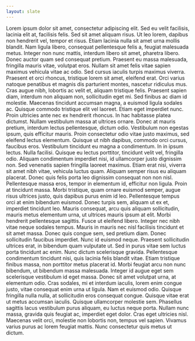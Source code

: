 ```yaml
---
layout: slate
---
```

<html>
<body>
Lorem ipsum dolor sit amet, consectetur adipiscing elit. Sed eu velit facilisis, lacinia elit at, facilisis felis. Sed sit amet aliquam risus. Ut leo lorem, dapibus non hendrerit vel, tempor et risus. Etiam lacinia nulla sit amet urna mollis blandit. Nam ligula libero, consequat pellentesque felis a, feugiat malesuada metus. Integer non nunc mattis, interdum libero sit amet, pharetra libero. Donec auctor quam sed consequat pretium. Praesent eu massa malesuada, fringilla mauris vitae, volutpat eros. Nullam sit amet felis vitae sapien maximus vehicula vitae ac odio. Sed cursus iaculis turpis maximus viverra. Praesent et orci rhoncus, tristique lorem sit amet, eleifend erat. Orci varius natoque penatibus et magnis dis parturient montes, nascetur ridiculus mus. Cras augue nibh, lobortis ac velit et, aliquam tristique felis. Praesent sapien diam, interdum non aliquam non, sollicitudin eget mi. Sed finibus ac diam id molestie. Maecenas tincidunt accumsan magna, a euismod ligula sodales ac.
Quisque commodo tristique elit vel laoreet. Etiam eget imperdiet nunc. Proin ultricies ante nec ex hendrerit rhoncus. In hac habitasse platea dictumst. Nullam vestibulum massa at ultrices ornare. Donec at mauris pretium, interdum lectus pellentesque, dictum odio. Vestibulum non egestas ipsum, quis efficitur mauris. Proin consectetur odio vitae justo maximus, sed eleifend lectus elementum. Quisque ut nibh dapibus, commodo orci cursus, faucibus eros.
Vestibulum tincidunt eu magna a condimentum. In in ipsum lectus. Nulla facilisi. Quisque eu lectus porttitor, tincidunt velit vel, fringilla odio. Aliquam condimentum imperdiet nisi, id ullamcorper justo dignissim non. Sed venenatis sapien fringilla laoreet maximus. Etiam erat nisi, viverra sit amet nibh vitae, vehicula luctus quam. Aliquam semper risus eu aliquam placerat. Donec quis felis porta leo dignissim consequat non non nisl. Pellentesque massa eros, tempor in elementum id, efficitur non ligula. Proin at tincidunt massa.
Morbi tristique, quam ornare euismod semper, augue risus ultrices justo, quis dapibus purus enim id leo. Pellentesque tempus orci at enim bibendum euismod. Donec turpis sem, aliquam ut ex et, imperdiet tincidunt leo. Mauris consequat, arcu quis aliquam sollicitudin, mauris metus elementum urna, ut ultrices mauris ipsum at elit. Morbi hendrerit pellentesque sagittis. Fusce ut eleifend libero. Integer nec nibh vitae neque sodales tempus. Mauris in mauris nec nisl facilisis tincidunt et sit amet massa. Donec quis congue sem, sed pretium diam. Donec sollicitudin faucibus imperdiet. Nunc id euismod neque. Praesent sollicitudin ultrices erat, in bibendum quam vulputate ut. Sed in purus vitae sem luctus porta tincidunt ac enim. Nunc dictum scelerisque gravida. Pellentesque condimentum tincidunt nisi, quis lacinia felis blandit vitae.
Etiam tristique finibus massa, non porttitor metus placerat id. Morbi feugiat arcu non nunc bibendum, ut bibendum massa malesuada. Integer id augue eget sem scelerisque vestibulum id eget massa. Donec sit amet volutpat urna, at elementum odio. Cras sodales, mi et interdum iaculis, lorem enim congue justo, vitae consequat enim urna ut ligula. Nam et euismod odio. Quisque fringilla nulla nulla, at sollicitudin eros consequat congue. Quisque vitae erat ut metus accumsan iaculis. Quisque ullamcorper molestie sem. Phasellus sagittis lacus vestibulum purus aliquam, eu luctus neque porta. Nullam nunc massa, gravida quis feugiat ac, imperdiet eget dolor. Cras eget ultricies nisl. Maecenas velit orci, molestie non lobortis non, tempus vel sapien. Vivamus varius purus ac lorem feugiat mattis. Nunc consectetur quis metus ut dictum.
</body>
</html>